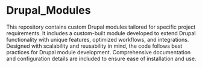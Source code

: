 # Drupal_Modules
This repository contains custom Drupal modules tailored for specific project requirements. It includes a custom-built module developed to extend Drupal functionality with unique features, optimized workflows, and integrations. Designed with scalability and reusability in mind, the code follows best practices for Drupal module development. Comprehensive documentation and configuration details are included to ensure ease of installation and use.
